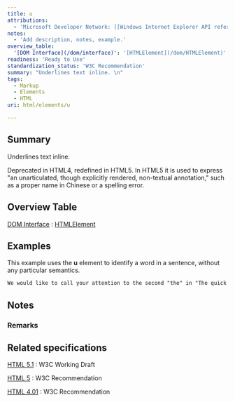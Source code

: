 ```yaml
---
title: u
attributions:
  - 'Microsoft Developer Network: [[Windows Internet Explorer API reference](http://msdn.microsoft.com/en-us/library/ie/hh828809%28v=vs.85%29.aspx) Article]'
notes:
  - 'Add description, notes, example.'
overview_table:
  '[DOM Interface](/dom/interface)': '[HTMLElement](/dom/HTMLElement)'
readiness: 'Ready to Use'
standardization_status: 'W3C Recommendation'
summary: "Underlines text inline. \n"
tags:
  - Markup
  - Elements
  - HTML
uri: html/elements/u

---
```

## Summary

Underlines text inline.

Deprecated in HTML4, redefined in HTML5. In HTML5 it is used to express "an unarticulated, though explicitly rendered, non-textual annotation," such as a proper name in Chinese or a spelling error.

## Overview Table

[DOM Interface](/dom/interface)
:   [HTMLElement](/dom/HTMLElement)

## Examples

This example uses the **u** element to identify a word in a sentence, without any particular semantics.

``` html
We would like to call your attention to the second "the" in "The quick brown fox jumped over <u>the</u> lazy dog."
```

## Notes

### Remarks

## Related specifications

[HTML 5.1](http://www.w3.org/TR/html51/text-level-semantics.html#the-u-element)
:   W3C Working Draft

[HTML 5](http://www.w3.org/TR/html5/text-level-semantics.html#the-u-element)
:   W3C Recommendation

[HTML 4.01](http://www.w3.org/TR/html401/present/graphics.html#edef-U)
:   W3C Recommendation
